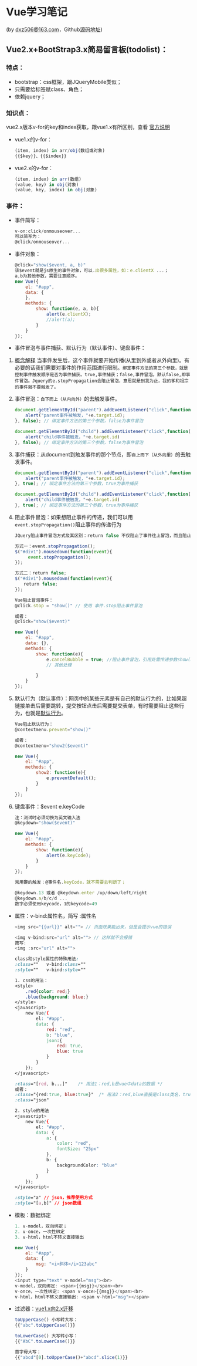 # Vue学习笔记

(by <dxz506@163.com>，Github[源码地址](https://github.com/jimoguilai/vue-demo))

## Vue2.x+BootStrap3.x简易留言板(todolist)：

### 特点：

- bootstrap：css框架，跟JQueryMobile类似；
- 只需要给标签赋class、角色；
- 依赖jquery；

### 知识点：

vue2.x版本v-for的key和index获取，跟vue1.x有所区别，查看
[官方说明](https://cn.vuejs.org/v2/api/#v-for)

- vue1.x的v-for：
    ```javascript
    (item, index) in arr/obj(数组或对象)
    {{$key}}、{{$index}}
    ```

- vue2.x的v-for：
    ```js
    (item, index) in arr(数组)
    (value, key) in obj(对象)
    (value, key, index) in obj(对象)
    ```

### 事件：

- 事件简写：
    ```js
    v-on:click/onmouseover...
    可以简写为：
    @click/onmouseover...
    ```

- 事件对象：
    ```js
    @click="show($event, a, b)"
    该$event就是js原生的事件对象，可以.出很多属性，如：e.clientX ...；
    a,b为其他参数，需要注意顺序。
    new Vue({
        el: "#app",
        data: {
        },
        methods: {
            show: function(e, a, b){
                alert(e.clientX);
                //alert(a);
            }
        }
    });
    ```

- 事件冒泡与事件捕获、默认行为（默认事件）、键盘事件：

1. [概念解释](https://www.cnblogs.com/qq9694526/p/5653728.html) 当事件发生后，这个事件就要开始传播(从里到外或者从外向里)。有必要的话我们需要对事件的作用范围进行限制。`绑定事件方法的第三个参数，就是控制事件触发顺序是否为事件捕获。true,事件捕获；false,事件冒泡。默认false,即事件冒泡。Jquery的e.stopPropagation会阻止冒泡，意思就是到我为止，我的爹和祖宗的事件就不要触发了。`
2. 事件冒泡：`自下而上（从内向外）`的去触发事件。

    ```js
    document.getElementById("parent").addEventListener("click",function(e){
        alert("parent事件被触发，"+e.target.id);
    }, false); // 绑定事件方法的第三个参数，false为事件冒泡

    document.getElementById("child").addEventListener("click",function(e){
        alert("child事件被触发，"+e.target.id)
    }, false); // 绑定事件方法的第三个参数，false为事件冒泡
    ```
3. 事件捕获：从document到触发事件的那个节点，即`自上而下（从外向里）`的去触发事件。

    ```js
    document.getElementById("parent").addEventListener("click",function(e){
        alert("parent事件被触发，"+e.target.id);
    }, true); // 绑定事件方法的第三个参数，true为事件捕获

    document.getElementById("child").addEventListener("click",function(e){
        alert("child事件被触发，"+e.target.id)
    }, true); // 绑定事件方法的第三个参数，true为事件捕获
    ```
4. 阻止事件冒泡：如果想阻止事件的传递，我们可以用`event.stopPropagation()`阻止事件的传递行为
    ```js
    JQuery阻止事件冒泡方式及其区别：return false 不仅阻止了事件往上冒泡，而且阻止了事件本身。event.stopPropagation() 则只阻止事件往上冒泡，不阻止事件本身。

    方式一：event.stopPropagation();
    $("#div1").mousedown(function(event){
         event.stopPropagation();
    });

    方式二：return false;
    $("#div1").mousedown(function(event){
    　　return false;
    });
    ```
    ```js
    Vue阻止冒泡事件：
    @click.stop = "show()" // 使用 事件.stop阻止事件冒泡

    或者：
    @click="show($event)"

    new Vue({
        el: "#app",
        data: {},
        methods: {
            show: function(e){
                e.cancelBubble = true; //阻止事件冒泡，引用处需传递参数show($event)
                // 其他处理

            }
        }
    });
    ```
5. 默认行为（默认事件）：网页中的某些元素是有自己的默认行为的，比如果超链接单击后需要跳转，提交按钮点击后需要提交表单，有时需要阻止这些行为，也就是[默认行为](https://baike.baidu.com/item/%E4%BA%8B%E4%BB%B6%E5%86%92%E6%B3%A1/4211429?fr=aladdin)。
    ```js
    Vue阻止默认行为：
    @contextmenu.prevent="show()"

    或者：
    @contextmenu="show2($event)"

    new Vue({
        el: "#app",
        methods: {
            show2: function(e){
                e.preventDefault();
            }
        }
    });
    ```
6. 键盘事件：$event  e.keyCode
    ```js
    注：测试时必须切换为英文输入法
    @keydown="show($event)"

    new Vue({
        el: "#app",
        methods: {
            show: function(e){
                alert(e.keyCode);
            }
        }
    });

    常用键的触发：@事件名.keyCode，就不需要去判断了；

    @keydown.13 或者 @keydown.enter /up/down/left/right
    @keydown.a/b/c/d ...
    数字必须使用keycode，1的keycode=49
    ```

- 属性：v-bind:属性名，简写  :属性名
    ```js
    <img src="{{url}}" alt=""> // 页面效果能出来，但是会提示vue的错误

    <img v-bind:src="url" alt=""> // 这样就不会报错
    简写:
    <img :src="url" alt="">
    ```

    ```css
    class和style属性的特殊用法:
    :class=""   v-bind:class=""
    :style=""   v-bind:style=""

    1. css的用法：
    <style>
        .red{color: red;}
        .blue{background: blue;}
    </style>
    <javascript>
        new Vue({
            el: "#app",
            data: {
                red: "red",
                b: "blue",
                json:{
                    red: true,
                    blue: true
                }
            }
        });
    </javascript>

    :class="[red, b...]"    /* 用法1：red,b是vue中data的数据 */
    或者：
    :class="{red:true, blue:true}"  /* 用法2：red,blue直接是class类名，true-生效，false-不生效 */
    :class="json"

    2. style的用法
    <javascript>
        new Vue({
            el: "#app",
            data: {
                a: {
                    color: "red",
                    fontSize: "25px"
                },
                b: {
                    backgroundColor: "blue"
                }
            }
        });
    </javascript>

    :style="a" // json，推荐使用方式
    :style="[a,b]" // json数组
    ```

- 模板：数据绑定

    ```js
    1. v-model，双向绑定；
    2. v-once，一次性绑定
    3. v-html，html不转义直接输出

    new Vue({
        el: "#app",
        data: {
            msg: "<i>斜体</i>123abc"
        }
    });
    <input type="text" v-model="msg"><br>
    v-model，双向绑定: <span>{{msg}}</span><br>
    v-once，一次性绑定: <span v-once>{{msg}}</span><br>
    v-html，html不转义直接输出: <span v-html="msg"></span>
    ```

- 过滤器：[vue1.x向2.x迁移](https://cn.vuejs.org/v2/guide/migration.html#%E6%9B%BF%E6%8D%A2-uppercase-%E8%BF%87%E6%BB%A4%E5%99%A8)

    ```js
    toUpperCase() 小写转大写：
    {{"abc".toUpperCase()}}

    toLowerCase() 大写转小写：
    {{"AbC".toLowerCase()}}

    首字母大写：
    {{"abcd"[0].toUpperCase()+"abcd".slice(1)}}
    ```